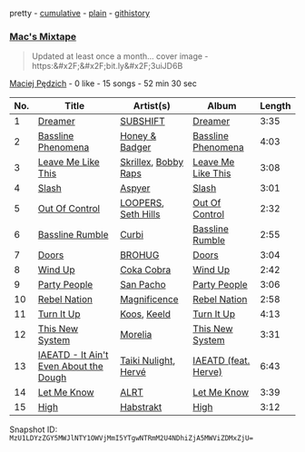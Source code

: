 pretty - [cumulative](/playlists/cumulative/6JPMYu8YxGHBQ2Qv52JRaj.md) - [plain](/playlists/plain/6JPMYu8YxGHBQ2Qv52JRaj) - [githistory](https://github.githistory.xyz/mackorone/spotify-playlist-archive/blob/main/playlists/plain/6JPMYu8YxGHBQ2Qv52JRaj)

### [Mac's Mixtape](https://open.spotify.com/playlist/6JPMYu8YxGHBQ2Qv52JRaj)

> Updated at least once a month..\. cover image \- https:&\#x2F;&\#x2F;bit.ly&\#x2F;3uiJD6B

[Maciej Pędzich](https://open.spotify.com/user/jkmn666pyyh1kpn5367vt27l2) - 0 like - 15 songs - 52 min 30 sec

| No. | Title | Artist(s) | Album | Length |
|---|---|---|---|---|
| 1 | [Dreamer](https://open.spotify.com/track/47SEt8Ftu5Vm69yRoFUDXr) | [SUBSHIFT](https://open.spotify.com/artist/6oj23vhIuGx4bOqVmQ9oOo) | [Dreamer](https://open.spotify.com/album/60DNwMVgnq9J3dV0yC0LcQ) | 3:35 |
| 2 | [Bassline Phenomena](https://open.spotify.com/track/4Bt3hOOoxEzjOM3crYro4O) | [Honey & Badger](https://open.spotify.com/artist/5R5qNSYFn04J9jF8UnmYbK) | [Bassline Phenomena](https://open.spotify.com/album/64fSyVklb0r3Xn0EuezI8A) | 4:03 |
| 3 | [Leave Me Like This](https://open.spotify.com/track/7vzWtCVhEKDmDkMmT3AiUL) | [Skrillex](https://open.spotify.com/artist/5he5w2lnU9x7JFhnwcekXX), [Bobby Raps](https://open.spotify.com/artist/22g86cix6LCeLMbu3m91Wo) | [Leave Me Like This](https://open.spotify.com/album/2U5XHV8AMBojtjxB6AWP6U) | 3:08 |
| 4 | [Slash](https://open.spotify.com/track/0bcLx0UsT4ymdoWM6Khj56) | [Aspyer](https://open.spotify.com/artist/3LaBw0YCv8D35w9AvePFtF) | [Slash](https://open.spotify.com/album/1ynynxd2DOaoVUFroF2Dui) | 3:01 |
| 5 | [Out Of Control](https://open.spotify.com/track/2xda9V4jTo8AifNVxuJ4lQ) | [LOOPERS](https://open.spotify.com/artist/0Aemly9h57T2sLKpkNq409), [Seth Hills](https://open.spotify.com/artist/5nFt7a5Du2MkdAr1KniXh7) | [Out Of Control](https://open.spotify.com/album/7FQVPVMdm4ZuiwQMaM0PyI) | 2:32 |
| 6 | [Bassline Rumble](https://open.spotify.com/track/2D5LwVpW4D8BhEHjWGxofw) | [Curbi](https://open.spotify.com/artist/2XiiUuK68XNdHaHOAF5hnT) | [Bassline Rumble](https://open.spotify.com/album/2bsD1DwoXBIWh8XAjJLCwY) | 2:55 |
| 7 | [Doors](https://open.spotify.com/track/6NUtbDKNmRZW275v3GNxnK) | [BROHUG](https://open.spotify.com/artist/3IHsD0sttucHrX8b32Vcab) | [Doors](https://open.spotify.com/album/33mTKfAbfNJhM40DpIAS3p) | 3:04 |
| 8 | [Wind Up](https://open.spotify.com/track/1a4LsdiSP2l4YFh8nRTLCF) | [Coka Cobra](https://open.spotify.com/artist/6hkPxsEatcEhLl6sRPTHuC) | [Wind Up](https://open.spotify.com/album/7xBRM2PEmnj9aZQEdngJub) | 2:42 |
| 9 | [Party People](https://open.spotify.com/track/4CdNJGwzSXTU1EE1GJBxM6) | [San Pacho](https://open.spotify.com/artist/5jBerZvTAajwYvdxt3UhgU) | [Party People](https://open.spotify.com/album/3m11xfvM8zaRt5i9Ozj6hY) | 3:06 |
| 10 | [Rebel Nation](https://open.spotify.com/track/0Mr9ey5xKErurB188htioy) | [Magnificence](https://open.spotify.com/artist/5zfDGV6C2Xwns1g773GF3N) | [Rebel Nation](https://open.spotify.com/album/1O0KXGCYc4yPoDKvFN2IR3) | 2:58 |
| 11 | [Turn It Up](https://open.spotify.com/track/2nL4sP057mbcd4XrBIxbNw) | [Koos](https://open.spotify.com/artist/3A8Fbum6y0H2ijJSRaDNtB), [Keeld](https://open.spotify.com/artist/4JU2KBLwvIFo9iH3a2FtCT) | [Turn It Up](https://open.spotify.com/album/5gwZ7OKLn1yjZbso5vsYt0) | 4:13 |
| 12 | [This New System](https://open.spotify.com/track/2NX12wIO5lbfj1WGfHNDEl) | [Morelia](https://open.spotify.com/artist/5IYl99kFybVzejVo5MyoRS) | [This New System](https://open.spotify.com/album/1Ly8wSfugqBYT8X1mgWtGK) | 3:31 |
| 13 | [IAEATD \- It Ain't Even About the Dough](https://open.spotify.com/track/1Z5x82LVAAdyBDMjNBhOXi) | [Taiki Nulight](https://open.spotify.com/artist/4QWmN97HRZya55JvxN3I5a), [Hervé](https://open.spotify.com/artist/0lmpSjaPzC8ChqeFQ6Z3VS) | [IAEATD \(feat\. Herve\)](https://open.spotify.com/album/6Li6QhUuRTLHeeNc21gTlt) | 6:43 |
| 14 | [Let Me Know](https://open.spotify.com/track/40AcnUP7vyh0cz1ygaf35b) | [ALRT](https://open.spotify.com/artist/4XH5qVwKcWRS0Z6tr85exf) | [Let Me Know](https://open.spotify.com/album/47aaOLBGVw1eaI9lHzSo35) | 3:39 |
| 15 | [High](https://open.spotify.com/track/0a6fl7K59Exm2hx0RKPJeE) | [Habstrakt](https://open.spotify.com/artist/1YYJxpOXYk1z1WtqdeLMkn) | [High](https://open.spotify.com/album/7Jy8pNJlP3oWDeKIsFMquQ) | 3:12 |

Snapshot ID: `MzU1LDYzZGY5MWJlNTY1OWVjMmI5YTgwNTRmM2U4NDhiZjA5MWViZDMxZjU=`
